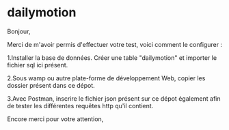 ﻿# dailymotion
Bonjour,

Merci de m'avoir permis d'effectuer votre test, voici comment le configurer :

1.Installer la base de données.
  Créer une table "dailymotion" et importer le fichier sql ici présent.

2.Sous wamp ou autre plate-forme de développement Web, copier les dossier présent dans ce dépot.

3.Avec Postman, inscrire le fichier json présent sur ce dépot également afin de tester les différentes requêtes http qu'il contient.

Encore merci pour votre attention,
